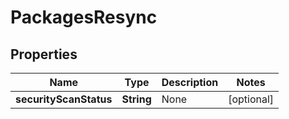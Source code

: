
# PackagesResync

## Properties
Name | Type | Description | Notes
------------ | ------------- | ------------- | -------------
**securityScanStatus** | **String** | None |  [optional]



